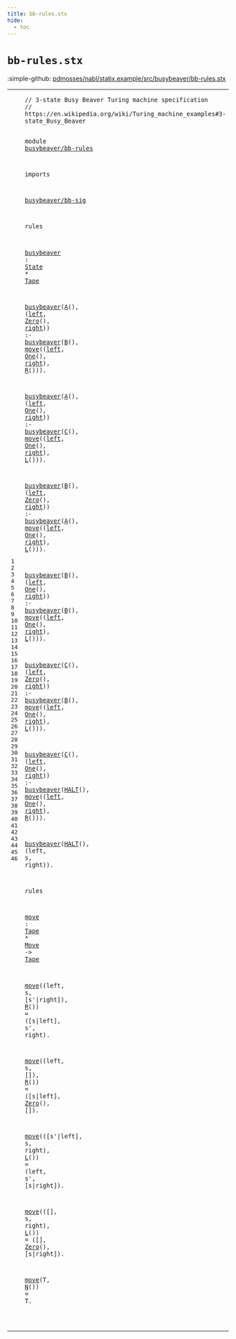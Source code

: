 ```yaml
---
title: bb-rules.stx
hide:
  - toc
---
```


# `bb-rules.stx`

:simple-github: [pdmosses/nabl/statix.example/src/busybeaver/bb-rules.stx]

[pdmosses/nabl/statix.example/src/busybeaver/bb-rules.stx]: https://github.com/pdmosses/nabl/blob/master/statix.example/src/busybeaver/bb-rules.stx "The source file on GitHub"

<div class="stx"><table class="highlighttable"><tbody><tr><td class="linenos"><div class="linenodiv"><pre><span></span>1
2
3
4
5
6
7
8
9
10
11
12
13
14
15
16
17
18
19
20
21
22
23
24
25
26
27
28
29
30
31
32
33
34
35
36
37
38
39
40
41
42
43
44
45
46
</pre></div></td>
<td class="code"><pre><code><span class="layout">// 3-state Busy Beaver Turing machine specification</span>
<span class="layout">// https://en.wikipedia.org/wiki/Turing_machine_examples#3-state_Busy_Beaver</span>

<span class="keyword">module</span> <a href="../bb-test.stxtest/#busybeaver/bb-rules_207_226" id="busybeaver/bb-rules_137_156" title="Referenced at ../bb-test.stxtest line 11"><span class="token sort_ModuleID">busybeaver/bb-rules</span></a>

<span class="keyword">imports</span>

  <a href="../bb-sig.stx/#busybeaver/bb-sig_137_154" id="busybeaver/bb-sig_169_186" title="Defined at ../bb-sig.stx line 4"><span class="token sort_ModuleID">busybeaver/bb-sig</span></a>

<span class="keyword">rules</span>

  <a href="#busybeaver_226_236" id="busybeaver_197_207" title="Referenced at line 14, 15, 17, 18, 20, 21, 23, 24, 26, 27, 29, 30, 32; ../bb-test.stxtest line 6"><span class="token sort_ModuleID">busybeaver</span></a> <span class="operator">:</span> <span class="cons_SimpleSort"><a href="../bb-sig.stx/#State_175_180" id="State_210_215" title="Defined at ../bb-sig.stx line 8"><span class="token sort_ModuleID">State</span></a></span> <span class="operator">*</span> <span class="cons_SimpleSort"><a href="../bb-sig.stx/#Tape_402_406" id="Tape_218_222" title="Defined at ../bb-sig.stx line 23"><span class="token sort_ModuleID">Tape</span></a></span>

  <a href="#busybeaver_197_207" id="busybeaver_226_236" title="Defined at line 12"><span class="token sort_ModuleID">busybeaver</span></a><span class="operator">(</span><a href="../bb-sig.stx/#A_198_199" id="A_237_238" title="Defined at ../bb-sig.stx line 9"><span class="token sort_ModuleID">A</span></a><span class="operator">(),</span> <span class="operator">(</span><span class="cons_Var"><a href="#left_294_298" id="left_243_247" title="Referenced at line 15"><span class="token sort_ModuleID">left</span></a></span><span class="operator">,</span> <a href="../bb-sig.stx/#Zero_295_299" id="Zero_249_253" title="Defined at ../bb-sig.stx line 15"><span class="token sort_ModuleID">Zero</span></a><span class="operator">(),</span> <span class="cons_Var"><a href="#right_307_312" id="right_257_262" title="Referenced at line 15"><span class="token sort_ModuleID">right</span></a></span><span class="operator">))</span> <span class="operator">:-</span>
    <a href="#busybeaver_197_207" id="busybeaver_272_282" title="Defined at line 12"><span class="token sort_ModuleID">busybeaver</span></a><span class="operator">(</span><a href="../bb-sig.stx/#B_215_216" id="B_283_284" title="Defined at ../bb-sig.stx line 10"><span class="token sort_ModuleID">B</span></a><span class="operator">(),</span> <a href="#move_868_872" id="move_288_292" title="Defined at line 36"><span class="token sort_ModuleID">move</span></a><span class="operator">((</span><span class="cons_Var"><a href="#left_243_247" id="left_294_298" title="Defined at line 14"><span class="token sort_ModuleID">left</span></a></span><span class="operator">,</span> <a href="../bb-sig.stx/#One_313_316" id="One_300_303" title="Defined at ../bb-sig.stx line 16"><span class="token sort_ModuleID">One</span></a><span class="operator">(),</span> <span class="cons_Var"><a href="#right_257_262" id="right_307_312" title="Defined at line 14"><span class="token sort_ModuleID">right</span></a></span><span class="operator">),</span> <a href="../bb-sig.stx/#R_358_359" id="R_315_316" title="Defined at ../bb-sig.stx line 19"><span class="token sort_ModuleID">R</span></a><span class="operator">())).</span>

  <a href="#busybeaver_197_207" id="busybeaver_325_335" title="Defined at line 12"><span class="token sort_ModuleID">busybeaver</span></a><span class="operator">(</span><a href="../bb-sig.stx/#A_198_199" id="A_336_337" title="Defined at ../bb-sig.stx line 9"><span class="token sort_ModuleID">A</span></a><span class="operator">(),</span> <span class="operator">(</span><span class="cons_Var"><a href="#left_392_396" id="left_342_346" title="Referenced at line 18"><span class="token sort_ModuleID">left</span></a></span><span class="operator">,</span> <a href="../bb-sig.stx/#One_313_316" id="One_348_351" title="Defined at ../bb-sig.stx line 16"><span class="token sort_ModuleID">One</span></a><span class="operator">(),</span> <span class="cons_Var"><a href="#right_405_410" id="right_355_360" title="Referenced at line 18"><span class="token sort_ModuleID">right</span></a></span><span class="operator">))</span> <span class="operator">:-</span>
    <a href="#busybeaver_197_207" id="busybeaver_370_380" title="Defined at line 12"><span class="token sort_ModuleID">busybeaver</span></a><span class="operator">(</span><a href="../bb-sig.stx/#C_232_233" id="C_381_382" title="Defined at ../bb-sig.stx line 11"><span class="token sort_ModuleID">C</span></a><span class="operator">(),</span> <a href="#move_868_872" id="move_386_390" title="Defined at line 36"><span class="token sort_ModuleID">move</span></a><span class="operator">((</span><span class="cons_Var"><a href="#left_342_346" id="left_392_396" title="Defined at line 17"><span class="token sort_ModuleID">left</span></a></span><span class="operator">,</span> <a href="../bb-sig.stx/#One_313_316" id="One_398_401" title="Defined at ../bb-sig.stx line 16"><span class="token sort_ModuleID">One</span></a><span class="operator">(),</span> <span class="cons_Var"><a href="#right_355_360" id="right_405_410" title="Defined at line 17"><span class="token sort_ModuleID">right</span></a></span><span class="operator">),</span> <a href="../bb-sig.stx/#L_371_372" id="L_413_414" title="Defined at ../bb-sig.stx line 20"><span class="token sort_ModuleID">L</span></a><span class="operator">())).</span>

  <a href="#busybeaver_197_207" id="busybeaver_423_433" title="Defined at line 12"><span class="token sort_ModuleID">busybeaver</span></a><span class="operator">(</span><a href="../bb-sig.stx/#B_215_216" id="B_434_435" title="Defined at ../bb-sig.stx line 10"><span class="token sort_ModuleID">B</span></a><span class="operator">(),</span> <span class="operator">(</span><span class="cons_Var"><a href="#left_491_495" id="left_440_444" title="Referenced at line 21"><span class="token sort_ModuleID">left</span></a></span><span class="operator">,</span> <a href="../bb-sig.stx/#Zero_295_299" id="Zero_446_450" title="Defined at ../bb-sig.stx line 15"><span class="token sort_ModuleID">Zero</span></a><span class="operator">(),</span> <span class="cons_Var"><a href="#right_504_509" id="right_454_459" title="Referenced at line 21"><span class="token sort_ModuleID">right</span></a></span><span class="operator">))</span> <span class="operator">:-</span>
    <a href="#busybeaver_197_207" id="busybeaver_469_479" title="Defined at line 12"><span class="token sort_ModuleID">busybeaver</span></a><span class="operator">(</span><a href="../bb-sig.stx/#A_198_199" id="A_480_481" title="Defined at ../bb-sig.stx line 9"><span class="token sort_ModuleID">A</span></a><span class="operator">(),</span> <a href="#move_868_872" id="move_485_489" title="Defined at line 36"><span class="token sort_ModuleID">move</span></a><span class="operator">((</span><span class="cons_Var"><a href="#left_440_444" id="left_491_495" title="Defined at line 20"><span class="token sort_ModuleID">left</span></a></span><span class="operator">,</span> <a href="../bb-sig.stx/#One_313_316" id="One_497_500" title="Defined at ../bb-sig.stx line 16"><span class="token sort_ModuleID">One</span></a><span class="operator">(),</span> <span class="cons_Var"><a href="#right_454_459" id="right_504_509" title="Defined at line 20"><span class="token sort_ModuleID">right</span></a></span><span class="operator">),</span> <a href="../bb-sig.stx/#L_371_372" id="L_512_513" title="Defined at ../bb-sig.stx line 20"><span class="token sort_ModuleID">L</span></a><span class="operator">())).</span>

  <a href="#busybeaver_197_207" id="busybeaver_522_532" title="Defined at line 12"><span class="token sort_ModuleID">busybeaver</span></a><span class="operator">(</span><a href="../bb-sig.stx/#B_215_216" id="B_533_534" title="Defined at ../bb-sig.stx line 10"><span class="token sort_ModuleID">B</span></a><span class="operator">(),</span> <span class="operator">(</span><span class="cons_Var"><a href="#left_589_593" id="left_539_543" title="Referenced at line 24"><span class="token sort_ModuleID">left</span></a></span><span class="operator">,</span> <a href="../bb-sig.stx/#One_313_316" id="One_545_548" title="Defined at ../bb-sig.stx line 16"><span class="token sort_ModuleID">One</span></a><span class="operator">(),</span> <span class="cons_Var"><a href="#right_602_607" id="right_552_557" title="Referenced at line 24"><span class="token sort_ModuleID">right</span></a></span><span class="operator">))</span> <span class="operator">:-</span>
    <a href="#busybeaver_197_207" id="busybeaver_567_577" title="Defined at line 12"><span class="token sort_ModuleID">busybeaver</span></a><span class="operator">(</span><a href="../bb-sig.stx/#B_215_216" id="B_578_579" title="Defined at ../bb-sig.stx line 10"><span class="token sort_ModuleID">B</span></a><span class="operator">(),</span> <a href="#move_868_872" id="move_583_587" title="Defined at line 36"><span class="token sort_ModuleID">move</span></a><span class="operator">((</span><span class="cons_Var"><a href="#left_539_543" id="left_589_593" title="Defined at line 23"><span class="token sort_ModuleID">left</span></a></span><span class="operator">,</span> <a href="../bb-sig.stx/#One_313_316" id="One_595_598" title="Defined at ../bb-sig.stx line 16"><span class="token sort_ModuleID">One</span></a><span class="operator">(),</span> <span class="cons_Var"><a href="#right_552_557" id="right_602_607" title="Defined at line 23"><span class="token sort_ModuleID">right</span></a></span><span class="operator">),</span> <a href="../bb-sig.stx/#L_371_372" id="L_610_611" title="Defined at ../bb-sig.stx line 20"><span class="token sort_ModuleID">L</span></a><span class="operator">())).</span>

  <a href="#busybeaver_197_207" id="busybeaver_620_630" title="Defined at line 12"><span class="token sort_ModuleID">busybeaver</span></a><span class="operator">(</span><a href="../bb-sig.stx/#C_232_233" id="C_631_632" title="Defined at ../bb-sig.stx line 11"><span class="token sort_ModuleID">C</span></a><span class="operator">(),</span> <span class="operator">(</span><span class="cons_Var"><a href="#left_688_692" id="left_637_641" title="Referenced at line 27"><span class="token sort_ModuleID">left</span></a></span><span class="operator">,</span> <a href="../bb-sig.stx/#Zero_295_299" id="Zero_643_647" title="Defined at ../bb-sig.stx line 15"><span class="token sort_ModuleID">Zero</span></a><span class="operator">(),</span> <span class="cons_Var"><a href="#right_701_706" id="right_651_656" title="Referenced at line 27"><span class="token sort_ModuleID">right</span></a></span><span class="operator">))</span> <span class="operator">:-</span>
    <a href="#busybeaver_197_207" id="busybeaver_666_676" title="Defined at line 12"><span class="token sort_ModuleID">busybeaver</span></a><span class="operator">(</span><a href="../bb-sig.stx/#B_215_216" id="B_677_678" title="Defined at ../bb-sig.stx line 10"><span class="token sort_ModuleID">B</span></a><span class="operator">(),</span> <a href="#move_868_872" id="move_682_686" title="Defined at line 36"><span class="token sort_ModuleID">move</span></a><span class="operator">((</span><span class="cons_Var"><a href="#left_637_641" id="left_688_692" title="Defined at line 26"><span class="token sort_ModuleID">left</span></a></span><span class="operator">,</span> <a href="../bb-sig.stx/#One_313_316" id="One_694_697" title="Defined at ../bb-sig.stx line 16"><span class="token sort_ModuleID">One</span></a><span class="operator">(),</span> <span class="cons_Var"><a href="#right_651_656" id="right_701_706" title="Defined at line 26"><span class="token sort_ModuleID">right</span></a></span><span class="operator">),</span> <a href="../bb-sig.stx/#L_371_372" id="L_709_710" title="Defined at ../bb-sig.stx line 20"><span class="token sort_ModuleID">L</span></a><span class="operator">())).</span>

  <a href="#busybeaver_197_207" id="busybeaver_719_729" title="Defined at line 12"><span class="token sort_ModuleID">busybeaver</span></a><span class="operator">(</span><a href="../bb-sig.stx/#C_232_233" id="C_730_731" title="Defined at ../bb-sig.stx line 11"><span class="token sort_ModuleID">C</span></a><span class="operator">(),</span> <span class="operator">(</span><span class="cons_Var"><a href="#left_789_793" id="left_736_740" title="Referenced at line 30"><span class="token sort_ModuleID">left</span></a></span><span class="operator">,</span> <a href="../bb-sig.stx/#One_313_316" id="One_742_745" title="Defined at ../bb-sig.stx line 16"><span class="token sort_ModuleID">One</span></a><span class="operator">(),</span> <span class="cons_Var"><a href="#right_802_807" id="right_749_754" title="Referenced at line 30"><span class="token sort_ModuleID">right</span></a></span><span class="operator">))</span> <span class="operator">:-</span>
    <a href="#busybeaver_197_207" id="busybeaver_764_774" title="Defined at line 12"><span class="token sort_ModuleID">busybeaver</span></a><span class="operator">(</span><a href="../bb-sig.stx/#HALT_249_253" id="HALT_775_779" title="Defined at ../bb-sig.stx line 12"><span class="token sort_ModuleID">HALT</span></a><span class="operator">(),</span> <a href="#move_868_872" id="move_783_787" title="Defined at line 36"><span class="token sort_ModuleID">move</span></a><span class="operator">((</span><span class="cons_Var"><a href="#left_736_740" id="left_789_793" title="Defined at line 29"><span class="token sort_ModuleID">left</span></a></span><span class="operator">,</span> <a href="../bb-sig.stx/#One_313_316" id="One_795_798" title="Defined at ../bb-sig.stx line 16"><span class="token sort_ModuleID">One</span></a><span class="operator">(),</span> <span class="cons_Var"><a href="#right_749_754" id="right_802_807" title="Defined at line 29"><span class="token sort_ModuleID">right</span></a></span><span class="operator">),</span> <a href="../bb-sig.stx/#R_358_359" id="R_810_811" title="Defined at ../bb-sig.stx line 19"><span class="token sort_ModuleID">R</span></a><span class="operator">())).</span>

  <a href="#busybeaver_197_207" id="busybeaver_820_830" title="Defined at line 12"><span class="token sort_ModuleID">busybeaver</span></a><span class="operator">(</span><a href="../bb-sig.stx/#HALT_249_253" id="HALT_831_835" title="Defined at ../bb-sig.stx line 12"><span class="token sort_ModuleID">HALT</span></a><span class="operator">(),</span> <span class="operator">(</span><span class="cons_Var"><span id="left_840_844" title="Not referenced locally, nor via imports"><span class="token sort_ModuleID">left</span></span></span><span class="operator">,</span> <span class="cons_Var"><span id="s_846_847" title="Not referenced locally, nor via imports"><span class="token sort_ModuleID">s</span></span></span><span class="operator">,</span> <span class="cons_Var"><span id="right_849_854" title="Not referenced locally, nor via imports"><span class="token sort_ModuleID">right</span></span></span><span class="operator">)).</span>

<span class="keyword">rules</span>

  <a href="#move_288_292" id="move_868_872" title="Referenced at line 15, 18, 21, 24, 27, 30, 38, 40, 42, 44, 46"><span class="token sort_ModuleID">move</span></a> <span class="operator">:</span> <span class="cons_SimpleSort"><a href="../bb-sig.stx/#Tape_402_406" id="Tape_875_879" title="Defined at ../bb-sig.stx line 23"><span class="token sort_ModuleID">Tape</span></a></span> <span class="operator">*</span> <span class="cons_SimpleSort"><a href="../bb-sig.stx/#Move_336_340" id="Move_882_886" title="Defined at ../bb-sig.stx line 18"><span class="token sort_ModuleID">Move</span></a></span> <span class="operator">-&gt;</span> <span class="cons_SimpleSort"><a href="../bb-sig.stx/#Tape_402_406" id="Tape_890_894" title="Defined at ../bb-sig.stx line 23"><span class="token sort_ModuleID">Tape</span></a></span>

  <a href="#move_868_872" id="move_898_902" title="Defined at line 36"><span class="token sort_ModuleID">move</span></a><span class="operator">((</span><span class="cons_Var"><span id="left_904_908" title="Not referenced locally, nor via imports"><span class="token sort_ModuleID">left</span></span></span><span class="operator">,</span> <span class="cons_Var">s</span><span class="operator">,</span> <span class="operator">[</span><span class="cons_Var"><span id="s'_914_916" title="Not referenced locally, nor via imports"><span class="token sort_ModuleID">s'</span></span></span><span class="operator">|</span><span class="cons_Var">right</span><span class="operator">]),</span> <a href="../bb-sig.stx/#R_358_359" id="R_926_927" title="Defined at ../bb-sig.stx line 19"><span class="token sort_ModuleID">R</span></a><span class="operator">())</span> <span class="operator">=</span> <span class="operator">([</span><span class="cons_Var"><span id="s_935_936" title="Not referenced locally, nor via imports"><span class="token sort_ModuleID">s</span></span></span><span class="operator">|</span><span class="cons_Var">left</span><span class="operator">],</span> <span class="cons_Var">s'</span><span class="operator">,</span> <span class="cons_Var"><span id="right_948_953" title="Not referenced locally, nor via imports"><span class="token sort_ModuleID">right</span></span></span><span class="operator">).</span>

  <a href="#move_868_872" id="move_959_963" title="Defined at line 36"><span class="token sort_ModuleID">move</span></a><span class="operator">((</span><span class="cons_Var"><span id="left_965_969" title="Not referenced locally, nor via imports"><span class="token sort_ModuleID">left</span></span></span><span class="operator">,</span> <span class="cons_Var">s</span><span class="operator">,</span> <span class="operator">[]),</span> <a href="../bb-sig.stx/#R_358_359" id="R_979_980" title="Defined at ../bb-sig.stx line 19"><span class="token sort_ModuleID">R</span></a><span class="operator">())</span> <span class="operator">=</span> <span class="operator">([</span><span class="cons_Var"><span id="s_988_989" title="Not referenced locally, nor via imports"><span class="token sort_ModuleID">s</span></span></span><span class="operator">|</span><span class="cons_Var">left</span><span class="operator">],</span> <a href="../bb-sig.stx/#Zero_295_299" id="Zero_997_1001" title="Defined at ../bb-sig.stx line 15"><span class="token sort_ModuleID">Zero</span></a><span class="operator">(),</span> <span class="operator">[]).</span>

  <a href="#move_868_872" id="move_1013_1017" title="Defined at line 36"><span class="token sort_ModuleID">move</span></a><span class="operator">(([</span><span class="cons_Var"><span id="s'_1020_1022" title="Not referenced locally, nor via imports"><span class="token sort_ModuleID">s'</span></span></span><span class="operator">|</span><span class="cons_Var"><span id="left_1023_1027" title="Not referenced locally, nor via imports"><span class="token sort_ModuleID">left</span></span></span><span class="operator">],</span> <span class="cons_Var">s</span><span class="operator">,</span> <span class="cons_Var">right</span><span class="operator">),</span> <a href="../bb-sig.stx/#L_371_372" id="L_1041_1042" title="Defined at ../bb-sig.stx line 20"><span class="token sort_ModuleID">L</span></a><span class="operator">())</span> <span class="operator">=</span> <span class="operator">(</span><span class="cons_Var">left</span><span class="operator">,</span> <span class="cons_Var">s'</span><span class="operator">,</span> <span class="operator">[</span><span class="cons_Var"><span id="s_1060_1061" title="Not referenced locally, nor via imports"><span class="token sort_ModuleID">s</span></span></span><span class="operator">|</span><span class="cons_Var"><span id="right_1062_1067" title="Not referenced locally, nor via imports"><span class="token sort_ModuleID">right</span></span></span><span class="operator">]).</span>

  <a href="#move_868_872" id="move_1074_1078" title="Defined at line 36"><span class="token sort_ModuleID">move</span></a><span class="operator">(([],</span> <span class="cons_Var">s</span><span class="operator">,</span> <span class="cons_Var"><span id="right_1087_1092" title="Not referenced locally, nor via imports"><span class="token sort_ModuleID">right</span></span></span><span class="operator">),</span> <a href="../bb-sig.stx/#L_371_372" id="L_1095_1096" title="Defined at ../bb-sig.stx line 20"><span class="token sort_ModuleID">L</span></a><span class="operator">())</span> <span class="operator">=</span> <span class="operator">([],</span> <a href="../bb-sig.stx/#Zero_295_299" id="Zero_1107_1111" title="Defined at ../bb-sig.stx line 15"><span class="token sort_ModuleID">Zero</span></a><span class="operator">(),</span> <span class="operator">[</span><span class="cons_Var"><span id="s_1116_1117" title="Not referenced locally, nor via imports"><span class="token sort_ModuleID">s</span></span></span><span class="operator">|</span><span class="cons_Var">right</span><span class="operator">]).</span>

  <a href="#move_868_872" id="move_1130_1134" title="Defined at line 36"><span class="token sort_ModuleID">move</span></a><span class="operator">(</span><span class="cons_Var">T</span><span class="operator">,</span> <a href="../bb-sig.stx/#N_384_385" id="N_1138_1139" title="Defined at ../bb-sig.stx line 21"><span class="token sort_ModuleID">N</span></a><span class="operator">())</span> <span class="operator">=</span> <span class="cons_Var"><span id="T_1145_1146" title="Not referenced locally, nor via imports"><span class="token sort_ModuleID">T</span></span></span><span class="operator">.</span>

</code></pre></td></tr></tbody></table></div>